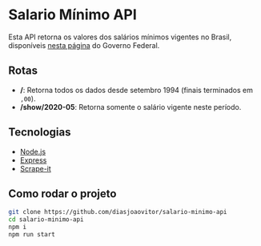 # Salario Mínimo API

Esta API retorna os valores dos salários mínimos vigentes no Brasil, disponíveis [nesta página](http://www.ipeadata.gov.br/exibeserie.aspx?stub=1&serid1739471028=1739471028) do Governo Federal.

## Rotas

- **/**: Retorna todos os dados desde setembro 1994 (finais terminados em `,00`).
- **/show/2020-05**: Retorna somente o salário vigente neste período.

## Tecnologias

- [Node.js](https://nodejs.org/en/)
- [Express](http://expressjs.com/pt-br/)
- [Scrape-it](https://github.com/IonicaBizau/scrape-it#readme)

## Como rodar o projeto

```sh
git clone https://github.com/diasjoaovitor/salario-minimo-api
cd salario-minimo-api
npm i
npm run start
```
